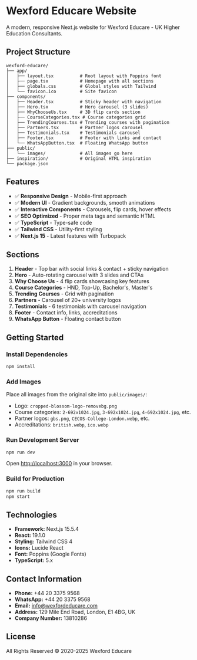 # Wexford Educare Website

A modern, responsive Next.js website for Wexford Educare - UK Higher Education Consultants.

## Project Structure

```
wexford-educare/
├── app/
│   ├── layout.tsx          # Root layout with Poppins font
│   ├── page.tsx            # Homepage with all sections
│   ├── globals.css         # Global styles with Tailwind
│   └── favicon.ico         # Site favicon
├── components/
│   ├── Header.tsx          # Sticky header with navigation
│   ├── Hero.tsx            # Hero carousel (3 slides)
│   ├── WhyChooseUs.tsx     # 3D flip cards section
│   ├── CourseCategories.tsx # Course categories grid
│   ├── TrendingCourses.tsx # Trending courses with pagination
│   ├── Partners.tsx        # Partner logos carousel
│   ├── Testimonials.tsx    # Testimonials carousel
│   ├── Footer.tsx          # Footer with links and contact
│   └── WhatsAppButton.tsx  # Floating WhatsApp button
├── public/
│   └── images/             # All images go here
├── inspiration/            # Original HTML inspiration
└── package.json
```

## Features

- ✅ **Responsive Design** - Mobile-first approach
- ✅ **Modern UI** - Gradient backgrounds, smooth animations
- ✅ **Interactive Components** - Carousels, flip cards, hover effects
- ✅ **SEO Optimized** - Proper meta tags and semantic HTML
- ✅ **TypeScript** - Type-safe code
- ✅ **Tailwind CSS** - Utility-first styling
- ✅ **Next.js 15** - Latest features with Turbopack

## Sections

1. **Header** - Top bar with social links & contact + sticky navigation
2. **Hero** - Auto-rotating carousel with 3 slides and CTAs
3. **Why Choose Us** - 4 flip cards showcasing key features
4. **Course Categories** - HND, Top-Up, Bachelor's, Master's
5. **Trending Courses** - Grid with pagination
6. **Partners** - Carousel of 20+ university logos
7. **Testimonials** - 6 testimonials with carousel navigation
8. **Footer** - Contact info, links, accreditations
9. **WhatsApp Button** - Floating contact button

## Getting Started

### Install Dependencies
```bash
npm install
```

### Add Images
Place all images from the original site into `public/images/`:
- Logo: `cropped-blossom-logo-removebg.png`
- Course categories: `2-692x1024.jpg`, `3-692x1024.jpg`, `4-692x1024.jpg`, etc.
- Partner logos: `gbs.png`, `CECOS-College-London.webp`, etc.
- Accreditations: `british.webp`, `ico.webp`

### Run Development Server
```bash
npm run dev
```

Open [http://localhost:3000](http://localhost:3000) in your browser.

### Build for Production
```bash
npm run build
npm start
```

## Technologies

- **Framework:** Next.js 15.5.4
- **React:** 19.1.0
- **Styling:** Tailwind CSS 4
- **Icons:** Lucide React
- **Font:** Poppins (Google Fonts)
- **TypeScript:** 5.x

## Contact Information

- **Phone:** +44 20 3375 9568
- **WhatsApp:** +44 20 3375 9568
- **Email:** info@wexfordeducare.com
- **Address:** 129 Mile End Road, London, E1 4BG, UK
- **Company Number:** 13810286

## License

All Rights Reserved © 2020-2025 Wexford Educare
